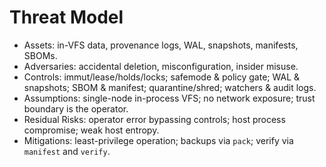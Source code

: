 
# Threat Model
- Assets: in-VFS data, provenance logs, WAL, snapshots, manifests, SBOMs.
- Adversaries: accidental deletion, misconfiguration, insider misuse.
- Controls: immut/lease/holds/locks; safemode & policy gate; WAL & snapshots; SBOM & manifest; quarantine/shred; watchers & audit logs.
- Assumptions: single-node in-process VFS; no network exposure; trust boundary is the operator.
- Residual Risks: operator error bypassing controls; host process compromise; weak host entropy.
- Mitigations: least-privilege operation; backups via `pack`; verify via `manifest` and `verify`.
